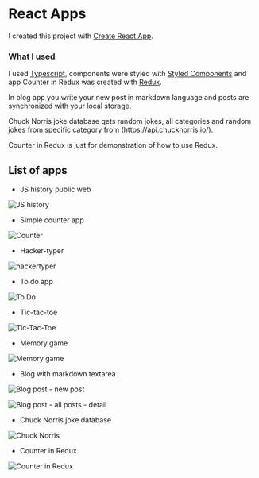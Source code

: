 # React Apps

I created this project with [Create React App](https://github.com/facebook/create-react-app).

### What I used

I used [Typescript](https://www.typescriptlang.org/), components were styled with [Styled Components](https://styled-components.com/) and app Counter in Redux was created with [Redux](https://redux.js.org/).

In blog app you write your new post in markdown language and posts are synchronized with your local storage.

Chuck Norris joke database gets random jokes, all categories and random jokes from specific category from (https://api.chucknorris.io/).

Counter in Redux is just for demonstration of how to use Redux.

## List of apps

- JS history public web

![JS history](https://user-images.githubusercontent.com/89244682/130316527-cceda805-2267-485d-b59f-6659cf83f3d5.JPG)

- Simple counter app

![Counter](https://user-images.githubusercontent.com/89244682/130316530-200f6449-2bfd-4382-9c0b-01ed5cd386f3.JPG)

- Hacker-typer

![hackertyper](https://user-images.githubusercontent.com/89244682/130316539-a8717dac-5fd8-4228-8678-9d36208daadf.JPG)

- To do app

![To Do](https://user-images.githubusercontent.com/89244682/130316544-0b5499a6-5822-42bd-9dad-147a92e4e4ec.JPG)

- Tic-tac-toe

![Tic-Tac-Toe](https://user-images.githubusercontent.com/89244682/130316548-adf8ae3c-8ed4-4273-a1bb-21474b7a358b.JPG)

- Memory game

![Memory game](https://user-images.githubusercontent.com/89244682/130316551-dbf61875-8c2c-4e1d-8b30-0d07d69c2b52.JPG)

- Blog with markdown textarea

![Blog post - new post](https://user-images.githubusercontent.com/89244682/130316553-ed8aa5f5-14a5-47a7-ac8e-0f41436cb82c.JPG)

![Blog post - all posts - detail](https://user-images.githubusercontent.com/89244682/130316558-b005fd8b-ba7f-405e-8fb3-cd3de8d513f2.JPG)

- Chuck Norris joke database

![Chuck Norris](https://user-images.githubusercontent.com/89244682/130316562-3c8d9814-84f3-4e7d-ab7d-b14a50715fe6.JPG)

- Counter in Redux

![Counter in Redux](https://user-images.githubusercontent.com/89244682/130316567-ad374e47-9971-4c78-828d-b023b566f76f.JPG)
